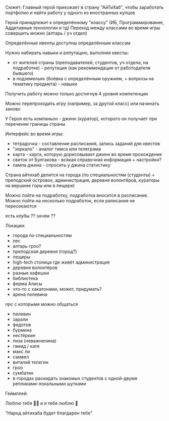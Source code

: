 Сюжет:
Главный герой приезжает в страну "АйТиХаб", чтобы заработать портфолио и найти работу у одного из иностранных купцов

Герой принадлежит к определённому "классу" (ИБ, Программирование, Аддитивные технологии и тд)
Переход между классами во время игры совершить можно (алтарь / уч отдел)

Определённые ивенты доступны определённым классам

Нужно набирать навыки и репутацию, выполняя квесты:
- от жителей страны (преподавателей, студентов, уч отдела, на подработке) - репутация (как рекоммендация от работодателя бывшего)
- в подземельях (боёвка с определённым оружием, + вопросы на тематику предмета) - навыки

Получить работу можно только достигнув 4 уровня компетенции

Можно перепроходить игру (например, за другой класс) или начинать заново

У Героя есть компаньон - джинн (куратор), которого он получает при перечении границы страны

Интерфейс во время игры:
- тетрадочка - составление расписания, запись заданий для квестов
- "зеркало" - аналог тимса или телеграма
- карта - карта, которую дорисовывает джинн во время прохождения
- свиток от Булгакова - всякая справочная информация + настройки?
- лампа джина - спросить у джина статистику

Страна айтихаб делится на города (по специальностям (студенты) + преподский островок, администрация, деревня волонтёров, кураторы на вершине горы или в пещере)

Можно пойти на подработку, подработка вносится в расписание. Можно пойти на несколько подработок, если раписания не пересекаются

есть клубы ??
зачем ??

Локации:
- города по специальностям
- лес
- алтарь гроо?
- преподская деревня (город?)
- пещеры
- high-tech столица где живёт администрация
- деревня волонтёров
- разные кафешки
- библиотека
- ферма Алисы
- что-то с хакатонами, может, придумать?
- арена пелевина

npc с которыми можно общаться
- пелевин
- зарали
- федотов
- бурмина
- нестёркин
- лиза (неважнелина)
- гамид / катя
- макс ли
- самвел
- виталий телегин
- гроо
- сумбатян
- в городах раскидать знакомых студентов с одной-двумя репликами-локальными шутками


Геймплей:



Люблю тебя 💛🐸
и я тебя люблю 💙


"Народ айтихаба будет благдарен тебе"